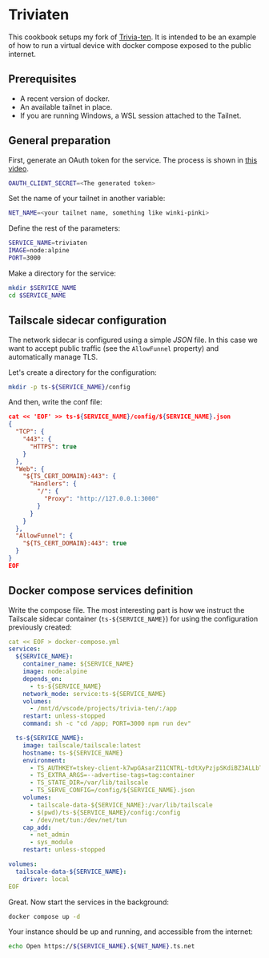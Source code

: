 # Triviaten

This cookbook setups my fork of [Trivia-ten](https://github.com/Jeusto/trivia-ten). It is intended 
to be an example of how to run a virtual device with docker compose exposed to the
public internet.

## Prerequisites

* A recent version of docker.
* An available tailnet in place.
* If you are running Windows, a WSL session attached to the Tailnet.

## General preparation

First, generate an OAuth token for the service. The process is shown in [this video](https://youtu.be/5eqXgkTZkpo).

```bash
OAUTH_CLIENT_SECRET=<The generated token>
```

Set the name of your tailnet in another variable:

```bash
NET_NAME=<your tailnet name, something like winki-pinki>
```

Define the rest of the parameters:

```bash
SERVICE_NAME=triviaten
IMAGE=node:alpine
PORT=3000
```

Make a directory for the service:

```bash
mkdir $SERVICE_NAME
cd $SERVICE_NAME
```


## Tailscale sidecar configuration

The network sidecar is configured using a simple *JSON* file. In this
case we want to accept public traffic (see the `AllowFunnel` property)
and automatically manage TLS.

Let's create a directory for the configuration:

```bash
mkdir -p ts-${SERVICE_NAME}/config
```

And then, write the conf file:

```json
cat << 'EOF' >> ts-${SERVICE_NAME}/config/${SERVICE_NAME}.json
{
  "TCP": {
    "443": {
      "HTTPS": true
    }
  },
  "Web": {
    "${TS_CERT_DOMAIN}:443": {
      "Handlers": {
        "/": {
          "Proxy": "http://127.0.0.1:3000"
        }
      }
    }
  },
  "AllowFunnel": {
    "${TS_CERT_DOMAIN}:443": true
  }
}
EOF
```

## Docker compose services definition

Write the compose file. The most interesting part is how we
instruct the Tailscale sidecar container (`ts-${SERVICE_NAME}`)
for using the configuration previously created:

```yaml
cat << EOF > docker-compose.yml
services:
  ${SERVICE_NAME}:
    container_name: ${SERVICE_NAME}
    image: node:alpine
    depends_on:
      - ts-${SERVICE_NAME}
    network_mode: service:ts-${SERVICE_NAME}
    volumes:
      - /mnt/d/vscode/projects/trivia-ten/:/app
    restart: unless-stopped
    command: sh -c "cd /app; PORT=3000 npm run dev"

  ts-${SERVICE_NAME}:
    image: tailscale/tailscale:latest
    hostname: ts-${SERVICE_NAME}
    environment:
      - TS_AUTHKEY=tskey-client-k7wpGAsarZ11CNTRL-tdtXyPzjpSKdiBZ3ALLbTK2NJ4tBzj5Zd
      - TS_EXTRA_ARGS=--advertise-tags=tag:container
      - TS_STATE_DIR=/var/lib/tailscale
      - TS_SERVE_CONFIG=/config/${SERVICE_NAME}.json
    volumes:
      - tailscale-data-${SERVICE_NAME}:/var/lib/tailscale
      - $(pwd)/ts-${SERVICE_NAME}/config:/config
      - /dev/net/tun:/dev/net/tun
    cap_add:
      - net_admin
      - sys_module
    restart: unless-stopped

volumes:
  tailscale-data-${SERVICE_NAME}:
    driver: local
EOF
```

Great. Now start the services in the background:

```bash
docker compose up -d
```

Your instance should be up and running, and accessible from the internet:

```bash
echo Open https://${SERVICE_NAME}.${NET_NAME}.ts.net
```
